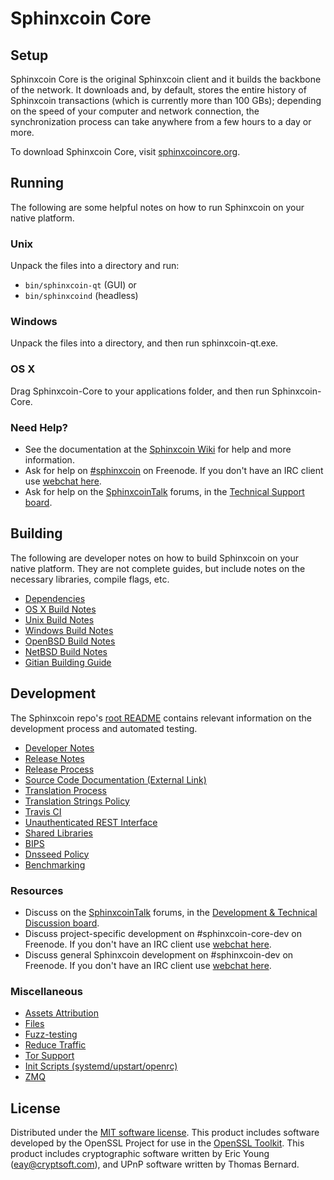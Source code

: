 Sphinxcoin Core
=============

Setup
---------------------
Sphinxcoin Core is the original Sphinxcoin client and it builds the backbone of the network. It downloads and, by default, stores the entire history of Sphinxcoin transactions (which is currently more than 100 GBs); depending on the speed of your computer and network connection, the synchronization process can take anywhere from a few hours to a day or more.

To download Sphinxcoin Core, visit [sphinxcoincore.org](https://sphinxcoincore.org/en/releases/).

Running
---------------------
The following are some helpful notes on how to run Sphinxcoin on your native platform.

### Unix

Unpack the files into a directory and run:

- `bin/sphinxcoin-qt` (GUI) or
- `bin/sphinxcoind` (headless)

### Windows

Unpack the files into a directory, and then run sphinxcoin-qt.exe.

### OS X

Drag Sphinxcoin-Core to your applications folder, and then run Sphinxcoin-Core.

### Need Help?

* See the documentation at the [Sphinxcoin Wiki](https://en.sphinxcoin.it/wiki/Main_Page)
for help and more information.
* Ask for help on [#sphinxcoin](http://webchat.freenode.net?channels=sphinxcoin) on Freenode. If you don't have an IRC client use [webchat here](http://webchat.freenode.net?channels=sphinxcoin).
* Ask for help on the [SphinxcoinTalk](https://sphinxcointalk.org/) forums, in the [Technical Support board](https://sphinxcointalk.org/index.php?board=4.0).

Building
---------------------
The following are developer notes on how to build Sphinxcoin on your native platform. They are not complete guides, but include notes on the necessary libraries, compile flags, etc.

- [Dependencies](dependencies.md)
- [OS X Build Notes](build-osx.md)
- [Unix Build Notes](build-unix.md)
- [Windows Build Notes](build-windows.md)
- [OpenBSD Build Notes](build-openbsd.md)
- [NetBSD Build Notes](build-netbsd.md)
- [Gitian Building Guide](gitian-building.md)

Development
---------------------
The Sphinxcoin repo's [root README](/README.md) contains relevant information on the development process and automated testing.

- [Developer Notes](developer-notes.md)
- [Release Notes](release-notes.md)
- [Release Process](release-process.md)
- [Source Code Documentation (External Link)](https://dev.visucore.com/sphinxcoin/doxygen/)
- [Translation Process](translation_process.md)
- [Translation Strings Policy](translation_strings_policy.md)
- [Travis CI](travis-ci.md)
- [Unauthenticated REST Interface](REST-interface.md)
- [Shared Libraries](shared-libraries.md)
- [BIPS](bips.md)
- [Dnsseed Policy](dnsseed-policy.md)
- [Benchmarking](benchmarking.md)

### Resources
* Discuss on the [SphinxcoinTalk](https://sphinxcointalk.org/) forums, in the [Development & Technical Discussion board](https://sphinxcointalk.org/index.php?board=6.0).
* Discuss project-specific development on #sphinxcoin-core-dev on Freenode. If you don't have an IRC client use [webchat here](http://webchat.freenode.net/?channels=sphinxcoin-core-dev).
* Discuss general Sphinxcoin development on #sphinxcoin-dev on Freenode. If you don't have an IRC client use [webchat here](http://webchat.freenode.net/?channels=sphinxcoin-dev).

### Miscellaneous
- [Assets Attribution](assets-attribution.md)
- [Files](files.md)
- [Fuzz-testing](fuzzing.md)
- [Reduce Traffic](reduce-traffic.md)
- [Tor Support](tor.md)
- [Init Scripts (systemd/upstart/openrc)](init.md)
- [ZMQ](zmq.md)

License
---------------------
Distributed under the [MIT software license](/COPYING).
This product includes software developed by the OpenSSL Project for use in the [OpenSSL Toolkit](https://www.openssl.org/). This product includes
cryptographic software written by Eric Young ([eay@cryptsoft.com](mailto:eay@cryptsoft.com)), and UPnP software written by Thomas Bernard.
